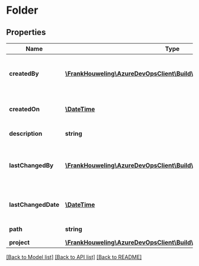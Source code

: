 # Folder

## Properties
Name | Type | Description | Notes
------------ | ------------- | ------------- | -------------
**createdBy** | [**\FrankHouweling\AzureDevOpsClient\Build\Model\IdentityRef**](IdentityRef.md) | The process or person who created the folder. | [optional] 
**createdOn** | [**\DateTime**](\DateTime.md) | The date the folder was created. | [optional] 
**description** | **string** | The description. | [optional] 
**lastChangedBy** | [**\FrankHouweling\AzureDevOpsClient\Build\Model\IdentityRef**](IdentityRef.md) | The process or person that last changed the folder. | [optional] 
**lastChangedDate** | [**\DateTime**](\DateTime.md) | The date the folder was last changed. | [optional] 
**path** | **string** | The full path. | [optional] 
**project** | [**\FrankHouweling\AzureDevOpsClient\Build\Model\TeamProjectReference**](TeamProjectReference.md) | The project. | [optional] 

[[Back to Model list]](../README.md#documentation-for-models) [[Back to API list]](../README.md#documentation-for-api-endpoints) [[Back to README]](../README.md)


